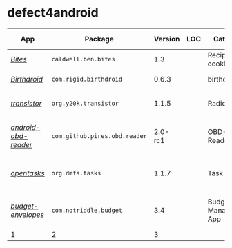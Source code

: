 # defect4android

App | Package | Version | LOC | Category | Exception Category | Root Cause | Exception Type | Issue | Buggy | Fixed | Comments 
--- | --- | --- | --- | --- | --- | --- | --- | --- | --- | --- | ---
*[Bites](https://github.com/karimhamdanali/bites-android)* | `caldwell.ben.bites` | 1.3 |  | Recipes cookbook | Framework | Parameter Error | NumberFormatException | - | - | - | -
*[Birthdroid](https://github.com/rigid/Birthdroid)* | `com.rigid.birthdroid` | 0.6.3 |  | birthday app | Framework | Parameter Error | NumberFormatException | [issue](https://github.com/rigid/Birthdroid/issues/12) | [buggy](https://github.com/rigid/Birthdroid/commit/6484f28b2fdd70a3f2d9b97c83f19eab6c1fbefd) | [fix](https://github.com/rigid/Birthdroid/commit/d623684b5012ca3787ffd38781ca5f2874d35942) | -
*[transistor](https://github.com/y20k/transistor)* | `org.y20k.transistor` | 1.1.5 |  | Radio App | Framework | Lifecycle Error | IllegalStateException (Fragment XX not attached to Activity) | [issue](https://github.com/y20k/transistor/issues/21) | [buggy](https://github.com/y20k/transistor/commit/23f44ba40e4e78a6ef777c7e0a7c85bdeaea63c1) | [fix](https://github.com/y20k/transistor/commit/ec0b9237f732277754a3bba96e68831525e9e264) | -
*[android-obd-reader](https://github.com/pires/android-obd-reader)* | `com.github.pires.obd.reader` | 2.0-rc1 |  | OBD-II Reader App | Framework | Lifecycle Error | IllegalArgumentException (Service not registered) | [issue](https://github.com/pires/android-obd-reader/issues/22) | [buggy](https://github.com/pires/android-obd-reader/commit/deb7bd56136ab114443199f203859dab93d20a84) | [fix](https://github.com/pires/android-obd-reader/commit/415e3d8e4a743aa0b7ef48eee5025a00d1e80e87) | source code compile failed
*[opentasks](https://github.com/dmfs/opentasks)* | `org.dmfs.tasks` | 1.1.7 |  | Task App | Framework | Lifecycle Error | IllegalStateException (Can not perform this action after onSaveInstanceState) | [issue](https://github.com/dmfs/opentasks/issues/340) | [buggy]() | [fix]() | [discussion](https://github.com/dmfs/opentasks/pull/255)
*[budget-envelopes](https://github.com/notriddle/budget-envelopes)* | `com.notriddle.budget` | 3.4 |  | Budget Management App | Framework | Lifecycle Error | IllegalStateException (Can not perform this action after onSaveInstanceState) | - | - | - | -
1 | 2 | 3
